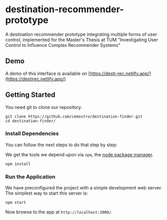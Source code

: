 # destination-recommender-prototype
A destination recommender prototype integrating multiple forms of user control, implemented for the Master's Thesis at TUM "Investigating User Control to Influence Complex Recommender Systems"

## Demo
A demo of this interface is available on [https://desti-rec.netlify.app/](https://destirec.netlify.app/)
## Getting Started

You need git to clone our repository.

```
git clone https://github.com/cemostro/destination-finder.git
cd destination-finder/
```

### Install Dependencies

You can follow the next steps to do that step by step:


We get the tools we depend upon via `npm`, the [node package manager](https://www.npmjs.com).

```
npm install
```

### Run the Application

We have preconfigured the project with a simple development web server.  The simplest way to start
this server is:

```
npm start
```

Now browse to the app at `http://localhost:3000/`.
